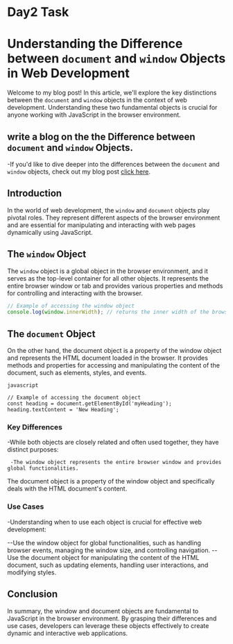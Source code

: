 # Day2 Task

# Understanding the Difference between `document` and `window` Objects in Web Development

Welcome to my blog post! In this article, we'll explore the key distinctions between the `document` and `window` objects in the context of web development. Understanding these two fundamental objects is crucial for anyone working with JavaScript in the browser environment.

## write a blog on the the Difference between `document` and `window` Objects.

  -If you'd like to dive deeper into the differences between the `document` and `window` objects, check out my blog post [click here](https://medium.com/@yahinisekar/exploring-the-difference-between-window-and-document-objects-7f3deccaec96).



## Introduction

In the world of web development, the `window` and `document` objects play pivotal roles. They represent different aspects of the browser environment and are essential for manipulating and interacting with web pages dynamically using JavaScript.

## The `window` Object

The `window` object is a global object in the browser environment, and it serves as the top-level container for all other objects. It represents the entire browser window or tab and provides various properties and methods for controlling and interacting with the browser.

```javascript
// Example of accessing the window object
console.log(window.innerWidth); // returns the inner width of the browser window
```
## The `document` Object
 
 On the other hand, the document object is a property of the window object and represents the HTML document loaded in the browser. It provides methods and properties for accessing and manipulating the content of the document, such as elements, styles, and events.
```
javascript

// Example of accessing the document object
const heading = document.getElementById('myHeading');
heading.textContent = 'New Heading';
```
 ### Key Differences
 
  -While both objects are closely related and often used together, they have distinct purposes:

     -The window object represents the entire browser window and provides global functionalities.
The document object is a property of the window object and specifically deals with the HTML document's content.

### Use Cases

-Understanding when to use each object is crucial for effective web development:

   --Use the window object for global functionalities, such as handling browser events, managing the window size, and controlling navigation.
   --Use the document object for manipulating the content of the HTML document, such as updating elements, handling user interactions, and modifying styles.

## Conclusion

   In summary, the window and document objects are fundamental to JavaScript in the browser environment. By grasping their differences and use cases, developers can leverage these objects effectively to create dynamic and interactive web applications.







